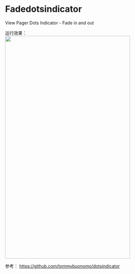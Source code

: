 # Fadedotsindicator
 View Pager Dots Indicator - Fade in and out
 
 
运行效果：
<br/>
<img src="https://img-blog.csdnimg.cn/20201109225348759.gif" width = "405" height = "720" />



参考：
https://github.com/tommybuonomo/dotsindicator


